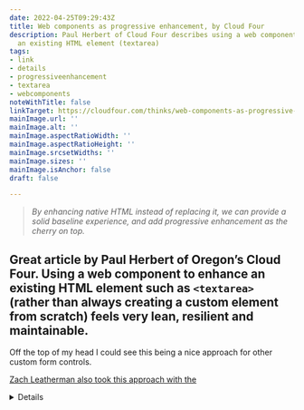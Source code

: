 ```yaml
---
date: 2022-04-25T09:29:43Z
title: Web components as progressive enhancement, by Cloud Four
description: Paul Herbert of Cloud Four describes using a web component to enhance
  an existing HTML element (textarea)
tags:
- link
- details
- progressiveenhancement
- textarea
- webcomponents
noteWithTitle: false
linkTarget: https://cloudfour.com/thinks/web-components-as-progressive-enhancement/
mainImage.url: ''
mainImage.alt: ''
mainImage.aspectRatioWidth: ''
mainImage.aspectRatioHeight: ''
mainImage.srcsetWidths: ''
mainImage.sizes: ''
mainImage.isAnchor: false
draft: false

---
```

> _By enhancing native HTML instead of replacing it, we can provide a solid baseline experience, and add progressive enhancement as the cherry on top._

Great article by Paul Herbert of Oregon’s Cloud Four. Using a web component to enhance an existing HTML element such as `<textarea>` (rather than always creating a custom element from scratch) feels very lean, resilient and maintainable.
---

Off the top of my head I could see this being a nice approach for other custom form controls.

[Zach Leatherman also took this approach with the <details> element](https://www.zachleat.com/web/details-utils/) in quite exciting ways and is using it in production on Netlify’s marketing websites. I’m a bit cautious of jumping on that one just yet, though, because it’s plays more fast-and-loose with the intended purpose of the element and in so doing probably might present some accessibility issues. Still really interesting though.